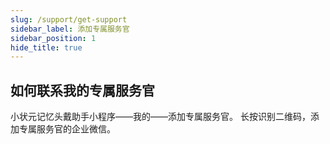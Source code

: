 ```yaml
---
slug: /support/get-support
sidebar_label: 添加专属服务官
sidebar_position: 1
hide_title: true
---
```


## 如何联系我的专属服务官
小状元记忆头戴助手小程序——我的——添加专属服务官。
长按识别二维码，添加专属服务官的企业微信。